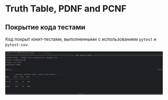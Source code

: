 # Truth Table, PDNF and PCNF

## Покрытие кода тестами

Код покрыт юнит-тестами, выполненными с использованием `pytest` и `pytest-cov`.

![Code Coverage](coverage.png)
